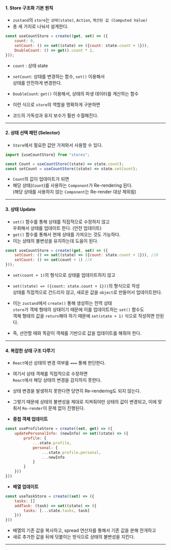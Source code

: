 
#### 1. Store 구조화 기본 원칙

- `zustand`의 `store`는 `상태(state)`, `Action`, `계산된 값 (Computed Value)`
- 총 세 가지로 나눠서 설계한다.

``` js
const useCountStore = create((get, set) => ({
	count: 0,
	setCount: () => set((state) => ({count: state.count + 1})),
	DoubleCount: () => get().count * 2,
}));
```

- `count` : 상태 state
- `setCount`: 상태를 변경하는 함수, `set()` 이용해서 <br/>
			상태를 안전하게 변경한다.
- `DoubleCount`: `get()` 이용해서, 상태의 파생 데이터를 계산하는 함수

- 이런 식으로 `store`의 역할을 명확하게 구분하면
- 코드의 가독성과 유지 보수가 훨씬 수월해진다.

---

#### 2. 상태 선택 패턴 (Selector)

- `Store`에서 필요한 값만 가져와서 사용할 수 있다.

``` js
import {useCountStore} from "stores";

const Count = useCountStore((state) => state.count);
const setCount = useCountStore((state) => state.setCount);
```

- `Count`의 값이 업데이트가 되면
- 해당 상태(`Count`)를 사용하는 `Component`가 Re-rendering 된다. <br/>
	(해당 상태를 사용하지 않는 `Component`는 Re-render 대상 제외됨)

---

#### 3. 상태 Update

- `set()` 함수를 통해 상태를 직접적으로 수정하지 않고 <br/>
	우회해서 상태를 업데이트 한다. (안전 업데이트)
- `get()` 함수를 통해서 현재 상태를 가져오는 것도 가능하다.
- 이는 상태의 불변성을 유지하는데 도움이 된다.

``` js
const useCountStore = create((get, set) => ({
	setCount: () => set((state) => ({count: state.count + 1})), //O
	setCount: () => set(count + 1) //X
}));
```

- `set(count + 1)`의 형식으로 상태를 업데이트하지 않고
- `set((state) => ({count: state.count + 1}))`의 형식으로 작성 <br/>
	상태를 직접적으로 건드리지 않고, 새로운 값을 `object`로 만들어서 업데이트한다.

- 이는 `zustand`에서 `create()` 통해 생성하는 전역 상태 <br/>
	`store`가 객체 형태의 상태이기 때문에 이를 업데이트하는 `set()` 함수도 <br/>
	객체 형태의 값을 `return`해야 하기 때문에 `set(state + 1)` 식으로 작성하면 안된다.

- 즉, 선언할 때와 똑같이 객체를 기반으로 값을 업데이트를 해줘야 한다.

---

#### 4. 복잡한 상태 구조 다루기

- `React`에선 상태의 변경 여부를 `===` 통해 판단한다.
- 여기서 상태 객체를 직접적으로 수정하면 <br/>
	`React`에서 해당 상태의 변경을 감지하지 못한다.
- 상태 변경을 발생하지 못한다면 당연히 Re-rendering도 되지 않는다.

- 그렇기 때문에 상태의 불변성을 제대로 지켜줘야만 
	상태의 값이 변경되고, 이에 맞춰서 `Re-render`이 문제 없이 진행된다.

- **중첩 객체 업데이트**

``` js
const useProfileStore = create((set, get) => ({
	updatePersonalInfo: (newInfo) => set((state) => ({
		profile: {
			...state.profile,
			personal: {
				...state.profile.personal,
				...newInfo
			}
		}
	}))
}))
```

- **배열 업데이트**

``` js
const useTaskStore = create((set) => ({
	tasks: []
	addTask: (task) => set((state) => ({
		tasks: [...state.tasks, task]
	}))
}))
```

- 배열의 기존 값을 복사하고, spread 연산자를 통해서 기존 값을 분해 전개하고
- 새로 추가한 값을 뒤에 덧붙이는 방식으로 상태의 불변성을 지킨다.

---
